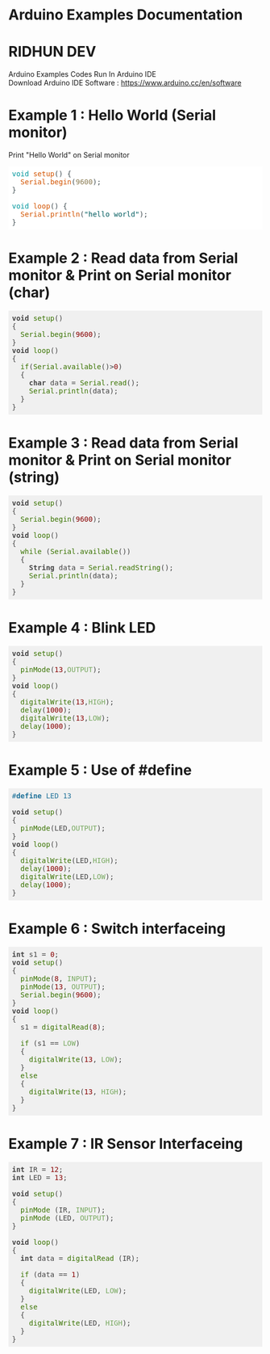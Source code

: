 
# Arduino Examples Documentation
# RIDHUN DEV

Arduino Examples Codes Run In Arduino IDE </br>
Download Arduino IDE Software : https://www.arduino.cc/en/software

# Example 1 : Hello World (Serial monitor)
Print "Hello World" on Serial monitor

<pre class="hljs" style="display: block; overflow-x: auto; padding: 0.5em; background: rgb(255, 255, 255) none repeat scroll 0% 0%; color: rgb(67, 79, 84);"><span class="hljs-keyword" style="color: rgb(0, 151, 157);">void</span> <span class="hljs-built_in" style="color: rgb(211, 84, 0);">setup</span>() {
  <span class="hljs-built_in" style="color: rgb(211, 84, 0);">Serial</span>.<span class="hljs-built_in" style="color: rgb(211, 84, 0);">begin</span>(<span class="hljs-number" style="color: rgb(138, 123, 82);">9600</span>);
}

<span class="hljs-keyword" style="color: rgb(0, 151, 157);">void</span> <span class="hljs-built_in" style="color: rgb(211, 84, 0);">loop</span>() {
  <span class="hljs-built_in" style="color: rgb(211, 84, 0);">Serial</span>.<span class="hljs-built_in" style="color: rgb(211, 84, 0);">println</span>(<span class="hljs-string" style="color: rgb(0, 92, 95);">"hello world"</span>);
}</pre>

# Example 2 : Read data from Serial monitor & Print on Serial monitor (char)

<pre class="hljs" style="display: block; overflow-x: auto; padding: 0.5em; background: rgb(240, 240, 240) none repeat scroll 0% 0%; color: rgb(68, 68, 68);"><span class="hljs-keyword" style="font-weight: 700;">void</span> <span class="hljs-built_in" style="color: rgb(57, 115, 0);">setup</span>()
{
  <span class="hljs-built_in" style="color: rgb(57, 115, 0);">Serial</span>.<span class="hljs-built_in" style="color: rgb(57, 115, 0);">begin</span>(<span class="hljs-number" style="color: rgb(136, 0, 0);">9600</span>);
}
<span class="hljs-keyword" style="font-weight: 700;">void</span> <span class="hljs-built_in" style="color: rgb(57, 115, 0);">loop</span>()
{
  <span class="hljs-built_in" style="color: rgb(57, 115, 0);">if</span>(<span class="hljs-built_in" style="color: rgb(57, 115, 0);">Serial</span>.<span class="hljs-built_in" style="color: rgb(57, 115, 0);">available</span>()&gt;<span class="hljs-number" style="color: rgb(136, 0, 0);">0</span>)
  {
    <span class="hljs-keyword" style="font-weight: 700;">char</span> data = <span class="hljs-built_in" style="color: rgb(57, 115, 0);">Serial</span>.<span class="hljs-built_in" style="color: rgb(57, 115, 0);">read</span>();
    <span class="hljs-built_in" style="color: rgb(57, 115, 0);">Serial</span>.<span class="hljs-built_in" style="color: rgb(57, 115, 0);">println</span>(data);
  }
}</pre>

# Example 3 : Read data from Serial monitor & Print on Serial monitor (string)

<pre class="hljs" style="display: block; overflow-x: auto; padding: 0.5em; background: rgb(240, 240, 240) none repeat scroll 0% 0%; color: rgb(68, 68, 68);"><span class="hljs-keyword" style="font-weight: 700;">void</span> <span class="hljs-built_in" style="color: rgb(57, 115, 0);">setup</span>()
{
  <span class="hljs-built_in" style="color: rgb(57, 115, 0);">Serial</span>.<span class="hljs-built_in" style="color: rgb(57, 115, 0);">begin</span>(<span class="hljs-number" style="color: rgb(136, 0, 0);">9600</span>);
}
<span class="hljs-keyword" style="font-weight: 700;">void</span> <span class="hljs-built_in" style="color: rgb(57, 115, 0);">loop</span>()
{
  <span class="hljs-built_in" style="color: rgb(57, 115, 0);">while</span> (<span class="hljs-built_in" style="color: rgb(57, 115, 0);">Serial</span>.<span class="hljs-built_in" style="color: rgb(57, 115, 0);">available</span>())
  {
    <span class="hljs-keyword" style="font-weight: 700;">String</span> data = <span class="hljs-built_in" style="color: rgb(57, 115, 0);">Serial</span>.<span class="hljs-built_in" style="color: rgb(57, 115, 0);">readString</span>();
    <span class="hljs-built_in" style="color: rgb(57, 115, 0);">Serial</span>.<span class="hljs-built_in" style="color: rgb(57, 115, 0);">println</span>(data);
  }
}</pre>

# Example 4 : Blink LED

<pre class="hljs" style="display: block; overflow-x: auto; padding: 0.5em; background: rgb(240, 240, 240) none repeat scroll 0% 0%; color: rgb(68, 68, 68);"><span class="hljs-keyword" style="font-weight: 700;">void</span> <span class="hljs-built_in" style="color: rgb(57, 115, 0);">setup</span>()
{
  <span class="hljs-built_in" style="color: rgb(57, 115, 0);">pinMode</span>(<span class="hljs-number" style="color: rgb(136, 0, 0);">13</span>,<span class="hljs-literal" style="color: rgb(120, 169, 96);">OUTPUT</span>);
}
<span class="hljs-keyword" style="font-weight: 700;">void</span> <span class="hljs-built_in" style="color: rgb(57, 115, 0);">loop</span>()
{
  <span class="hljs-built_in" style="color: rgb(57, 115, 0);">digitalWrite</span>(<span class="hljs-number" style="color: rgb(136, 0, 0);">13</span>,<span class="hljs-literal" style="color: rgb(120, 169, 96);">HIGH</span>);
  <span class="hljs-built_in" style="color: rgb(57, 115, 0);">delay</span>(<span class="hljs-number" style="color: rgb(136, 0, 0);">1000</span>);
  <span class="hljs-built_in" style="color: rgb(57, 115, 0);">digitalWrite</span>(<span class="hljs-number" style="color: rgb(136, 0, 0);">13</span>,<span class="hljs-literal" style="color: rgb(120, 169, 96);">LOW</span>);
  <span class="hljs-built_in" style="color: rgb(57, 115, 0);">delay</span>(<span class="hljs-number" style="color: rgb(136, 0, 0);">1000</span>);
}</pre>

# Example 5 : Use of #define 

<pre class="hljs" style="display: block; overflow-x: auto; padding: 0.5em; background: rgb(240, 240, 240) none repeat scroll 0% 0%; color: rgb(68, 68, 68);"><span class="hljs-meta" style="color: rgb(31, 113, 153);">#<span class="hljs-meta-keyword" style="font-weight: 700;">define</span> LED 13</span>

<span class="hljs-keyword" style="font-weight: 700;">void</span> <span class="hljs-built_in" style="color: rgb(57, 115, 0);">setup</span>()
{
  <span class="hljs-built_in" style="color: rgb(57, 115, 0);">pinMode</span>(LED,<span class="hljs-literal" style="color: rgb(120, 169, 96);">OUTPUT</span>);
}
<span class="hljs-keyword" style="font-weight: 700;">void</span> <span class="hljs-built_in" style="color: rgb(57, 115, 0);">loop</span>()
{
  <span class="hljs-built_in" style="color: rgb(57, 115, 0);">digitalWrite</span>(LED,<span class="hljs-literal" style="color: rgb(120, 169, 96);">HIGH</span>);
  <span class="hljs-built_in" style="color: rgb(57, 115, 0);">delay</span>(<span class="hljs-number" style="color: rgb(136, 0, 0);">1000</span>);
  <span class="hljs-built_in" style="color: rgb(57, 115, 0);">digitalWrite</span>(LED,<span class="hljs-literal" style="color: rgb(120, 169, 96);">LOW</span>);
  <span class="hljs-built_in" style="color: rgb(57, 115, 0);">delay</span>(<span class="hljs-number" style="color: rgb(136, 0, 0);">1000</span>);
}</pre>

# Example 6 : Switch interfaceing

<pre class="hljs" style="display: block; overflow-x: auto; padding: 0.5em; background: rgb(240, 240, 240) none repeat scroll 0% 0%; color: rgb(68, 68, 68);"><span class="hljs-keyword" style="font-weight: 700;">int</span> s1 = <span class="hljs-number" style="color: rgb(136, 0, 0);">0</span>;
<span class="hljs-keyword" style="font-weight: 700;">void</span> <span class="hljs-built_in" style="color: rgb(57, 115, 0);">setup</span>()
{
  <span class="hljs-built_in" style="color: rgb(57, 115, 0);">pinMode</span>(<span class="hljs-number" style="color: rgb(136, 0, 0);">8</span>, <span class="hljs-literal" style="color: rgb(120, 169, 96);">INPUT</span>);
  <span class="hljs-built_in" style="color: rgb(57, 115, 0);">pinMode</span>(<span class="hljs-number" style="color: rgb(136, 0, 0);">13</span>, <span class="hljs-literal" style="color: rgb(120, 169, 96);">OUTPUT</span>);
  <span class="hljs-built_in" style="color: rgb(57, 115, 0);">Serial</span>.<span class="hljs-built_in" style="color: rgb(57, 115, 0);">begin</span>(<span class="hljs-number" style="color: rgb(136, 0, 0);">9600</span>);
}
<span class="hljs-keyword" style="font-weight: 700;">void</span> <span class="hljs-built_in" style="color: rgb(57, 115, 0);">loop</span>()
{
  s1 = <span class="hljs-built_in" style="color: rgb(57, 115, 0);">digitalRead</span>(<span class="hljs-number" style="color: rgb(136, 0, 0);">8</span>);

  <span class="hljs-built_in" style="color: rgb(57, 115, 0);">if</span> (s1 == <span class="hljs-literal" style="color: rgb(120, 169, 96);">LOW</span>)
  {
    <span class="hljs-built_in" style="color: rgb(57, 115, 0);">digitalWrite</span>(<span class="hljs-number" style="color: rgb(136, 0, 0);">13</span>, <span class="hljs-literal" style="color: rgb(120, 169, 96);">LOW</span>);
  }
  <span class="hljs-built_in" style="color: rgb(57, 115, 0);">else</span>
  {
    <span class="hljs-built_in" style="color: rgb(57, 115, 0);">digitalWrite</span>(<span class="hljs-number" style="color: rgb(136, 0, 0);">13</span>, <span class="hljs-literal" style="color: rgb(120, 169, 96);">HIGH</span>);
  }
}</pre>

# Example 7 : IR Sensor Interfaceing

<pre class="hljs" style="display: block; overflow-x: auto; padding: 0.5em; background: rgb(240, 240, 240) none repeat scroll 0% 0%; color: rgb(68, 68, 68);"><span class="hljs-keyword" style="font-weight: 700;">int</span> IR = <span class="hljs-number" style="color: rgb(136, 0, 0);">12</span>;
<span class="hljs-keyword" style="font-weight: 700;">int</span> LED = <span class="hljs-number" style="color: rgb(136, 0, 0);">13</span>;

<span class="hljs-keyword" style="font-weight: 700;">void</span> <span class="hljs-built_in" style="color: rgb(57, 115, 0);">setup</span>()
{
  <span class="hljs-built_in" style="color: rgb(57, 115, 0);">pinMode</span> (IR, <span class="hljs-literal" style="color: rgb(120, 169, 96);">INPUT</span>);
  <span class="hljs-built_in" style="color: rgb(57, 115, 0);">pinMode</span> (LED, <span class="hljs-literal" style="color: rgb(120, 169, 96);">OUTPUT</span>);
}

<span class="hljs-keyword" style="font-weight: 700;">void</span> <span class="hljs-built_in" style="color: rgb(57, 115, 0);">loop</span>()
{
  <span class="hljs-keyword" style="font-weight: 700;">int</span> data = <span class="hljs-built_in" style="color: rgb(57, 115, 0);">digitalRead</span> (IR);

  <span class="hljs-built_in" style="color: rgb(57, 115, 0);">if</span> (data == <span class="hljs-number" style="color: rgb(136, 0, 0);">1</span>)
  {
    <span class="hljs-built_in" style="color: rgb(57, 115, 0);">digitalWrite</span>(LED, <span class="hljs-literal" style="color: rgb(120, 169, 96);">LOW</span>);
  }
  <span class="hljs-built_in" style="color: rgb(57, 115, 0);">else</span>
  {
    <span class="hljs-built_in" style="color: rgb(57, 115, 0);">digitalWrite</span>(LED, <span class="hljs-literal" style="color: rgb(120, 169, 96);">HIGH</span>);
  }
}
</pre>
